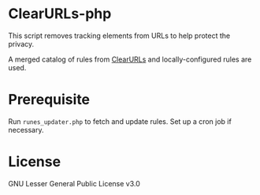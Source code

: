 # ClearURLs-php
This script removes tracking elements from URLs to help protect the privacy.

A merged catalog of rules from [ClearURLs](https://github.com/ClearURLs/Rules) and locally-configured rules are used.

# Prerequisite
Run `runes_updater.php` to fetch and update rules. Set up a cron job if necessary.

# License
GNU Lesser General Public License v3.0
